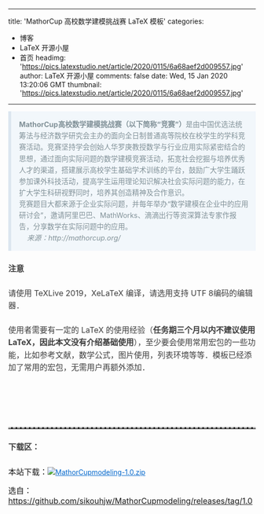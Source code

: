 
---
title: 'MathorCup 高校数学建模挑战赛 LaTeX 模板'
categories: 
 - 博客
 - LaTeX 开源小屋
 - 首页
headimg: 'https://pics.latexstudio.net/article/2020/0115/6a68aef2d009557.jpg'
author: LaTeX 开源小屋
comments: false
date: Wed, 15 Jan 2020 13:20:06 GMT
thumbnail: 'https://pics.latexstudio.net/article/2020/0115/6a68aef2d009557.jpg'
---

<div>   
<p>
                                                        </p><section class="output_wrapper" id="output_wrapper_id" style="font-size: 16px; color: rgb(62, 62, 62); line-height: 1.6; letter-spacing: 0px; font-family: "Helvetica Neue", Helvetica, "Hiragino Sans GB", "Microsoft YaHei", Arial, sans-serif;"><blockquote style="line-height: inherit; padding: 15px 15px 15px 1rem; font-size: 0.9em; margin: 1em 0px; color: rgb(129, 145, 152); border-left: 6px solid rgb(220, 230, 240); background: rgb(242, 247, 251); overflow: auto; overflow-wrap: normal; word-break: normal;"><p style="font-size: inherit; color: inherit; line-height: inherit; padding: 0px; margin-top: 0px; margin-bottom: 0px;"><strong style="font-size: inherit; color: inherit; line-height: inherit; margin: 0px; padding: 0px;">MathorCup高校数学建模挑战赛（以下简称“竞赛”）</strong>是由中国优选法统筹法与经济数学研究会主办的面向全日制普通高等院校在校学生的学科竞赛活动。竞赛坚持学会创始人华罗庚教授数学与行业应用实际紧密结合的思想，通过面向实际问题的数学建模竞赛活动，拓宽社会挖掘与培养优秀人才的渠道，搭建展示高校学生基础学术训练的平台，鼓励广大学生踊跃参加课外科技活动，提高学生运用理论知识解决社会实际问题的能力，在扩大学生科研视野同时，培养其创造精神及合作意识。</p><p style="font-size: inherit; color: inherit; line-height: inherit; padding: 0px; margin-top: 0px; margin-bottom: 0px;">竞赛题目大都来源于企业实际问题，并每年举办“数学建模在企业中的应用研讨会”，邀请阿里巴巴、MathWorks、滴滴出行等资深算法专家作报告，分享数学在实际问题中的应用。    <br>     <em style="font-size: inherit; color: inherit; line-height: inherit; margin: 0px; padding: 0px;">来源：http://mathorcup.org/</em></p></blockquote><p style="font-size: inherit; color: inherit; line-height: inherit; padding: 0px; margin-top: 1.5em; margin-bottom: 1.5em;"><strong style="font-size: inherit; color: inherit; line-height: inherit; margin: 0px; padding: 0px;">注意</strong></p><p style="font-size: inherit; color: inherit; line-height: inherit; padding: 0px; margin-top: 1.5em; margin-bottom: 1.5em;">请使用 TeXLive 2019，XeLaTeX 编译，请选用支持 UTF 8编码的编辑器．</p><p style="font-size: inherit; color: inherit; line-height: inherit; padding: 0px; margin-top: 1.5em; margin-bottom: 1.5em;">使用者需要有一定的 LaTeX 的使用经验（<strong style="font-size: inherit; color: inherit; line-height: inherit; margin: 0px; padding: 0px;">任务期三个月以内不建议使用LaTeX，因此本文没有介绍基础使用</strong>），至少要会使用常用宏包的一些功能，比如参考文献，数学公式，图片使用，列表环境等等．模板已经添加了常用的宏包，无需用户再额外添加．</p><figure style="font-size: inherit; color: inherit; line-height: inherit; margin: 0px; padding: 0px;"><img src="https://pics.latexstudio.net/article/2020/0115/6a68aef2d009557.jpg" alt title style="font-size: inherit; color: inherit; line-height: inherit; padding: 0px; display: block; margin: 0px auto; max-width: 100%;" referrerpolicy="no-referrer"><figcaption style="line-height: inherit; margin: 0px; padding: 0px; margin-top: 10px; text-align: center; color: rgb(153, 153, 153); font-size: 0.7em;"></figcaption></figure><figure style="font-size: inherit; color: inherit; line-height: inherit; margin: 0px; padding: 0px;"><img src="https://pics.latexstudio.net/article/2020/0115/1f49b915066a309.jpg" alt title style="font-size: inherit; color: inherit; line-height: inherit; padding: 0px; display: block; margin: 0px auto; max-width: 100%;" referrerpolicy="no-referrer"><figcaption style="line-height: inherit; margin: 0px; padding: 0px; margin-top: 10px; text-align: center; color: rgb(153, 153, 153); font-size: 0.7em;"></figcaption></figure><figure style="font-size: inherit; color: inherit; line-height: inherit; margin: 0px; padding: 0px;"><img src="https://pics.latexstudio.net/article/2020/0115/f90d3c12bca2263.jpg" alt title style="font-size: inherit; color: inherit; line-height: inherit; padding: 0px; display: block; margin: 0px auto; max-width: 100%;" referrerpolicy="no-referrer"><figcaption style="line-height: inherit; margin: 0px; padding: 0px; margin-top: 10px; text-align: center; color: rgb(153, 153, 153); font-size: 0.7em;"></figcaption></figure><figure style="font-size: inherit; color: inherit; line-height: inherit; margin: 0px; padding: 0px;"><img src="https://pics.latexstudio.net/article/2020/0115/54e02d48ad65580.jpg" alt title style="font-size: inherit; color: inherit; line-height: inherit; padding: 0px; display: block; margin: 0px auto; max-width: 100%;" referrerpolicy="no-referrer"><figcaption style="line-height: inherit; margin: 0px; padding: 0px; margin-top: 10px; text-align: center; color: rgb(153, 153, 153); font-size: 0.7em;"></figcaption></figure><figure style="font-size: inherit; color: inherit; line-height: inherit; margin: 0px; padding: 0px;"><img src="https://pics.latexstudio.net/article/2020/0115/ace1b45362acea4.jpg" alt title style="font-size: inherit; color: inherit; line-height: inherit; padding: 0px; display: block; margin: 0px auto; max-width: 100%;" referrerpolicy="no-referrer"><figcaption style="line-height: inherit; margin: 0px; padding: 0px; margin-top: 10px; text-align: center; color: rgb(153, 153, 153); font-size: 0.7em;"></figcaption></figure><figure style="font-size: inherit; color: inherit; line-height: inherit; margin: 0px; padding: 0px;"><img src="https://pics.latexstudio.net/article/2020/0115/5719f320640dc1c.jpg" alt title style="font-size: inherit; color: inherit; line-height: inherit; padding: 0px; display: block; margin: 0px auto; max-width: 100%;" referrerpolicy="no-referrer"><figcaption style="line-height: inherit; margin: 0px; padding: 0px; margin-top: 10px; text-align: center; color: rgb(153, 153, 153); font-size: 0.7em;"></figcaption></figure><figure style="font-size: inherit; color: inherit; line-height: inherit; margin: 0px; padding: 0px;"><img src="https://pics.latexstudio.net/article/2020/0115/334fd622362df57.jpg" alt title style="font-size: inherit; color: inherit; line-height: inherit; padding: 0px; display: block; margin: 0px auto; max-width: 100%;" referrerpolicy="no-referrer"><figcaption style="line-height: inherit; margin: 0px; padding: 0px; margin-top: 10px; text-align: center; color: rgb(153, 153, 153); font-size: 0.7em;"></figcaption></figure><hr style="font-size: inherit; color: inherit; line-height: inherit; padding: 0px; height: 1px; margin: 1.5rem 0px; border-right: none; border-bottom: none; border-left: none; border-image: initial; border-top-style: dashed; border-top-color: rgb(165, 165, 165);"><p style="font-size: inherit; color: inherit; line-height: inherit; padding: 0px; margin-top: 1.5em; margin-bottom: 1.5em;"><strong style="font-size: inherit; color: inherit; line-height: inherit; margin: 0px; padding: 0px;">下载区：</strong></p></section><p><span style="font-size: 16px;">本站下载：</span><img src="https://pics.latexstudio.net/article/2020/0115/a4e736927da4f89.gif" referrerpolicy="no-referrer"><a href="https://static.latexstudio.net/article/2020/0115/MathorCupmodeling-1.0.zip" title="MathorCupmodeling-1.0.zip" style="color: rgb(0, 102, 204);">MathorCupmodeling-1.0.zip</a></p><p><span style="font-size: 16px;">选自：<a href="https://github.com/sikouhjw/MathorCupmodeling/releases/tag/1.0">https://github.com/sikouhjw/MathorCupmodeling/releases/tag/1.0</a></span></p>                        <p></p>
                        <!-- E 正文 -->
                      
</div>
            